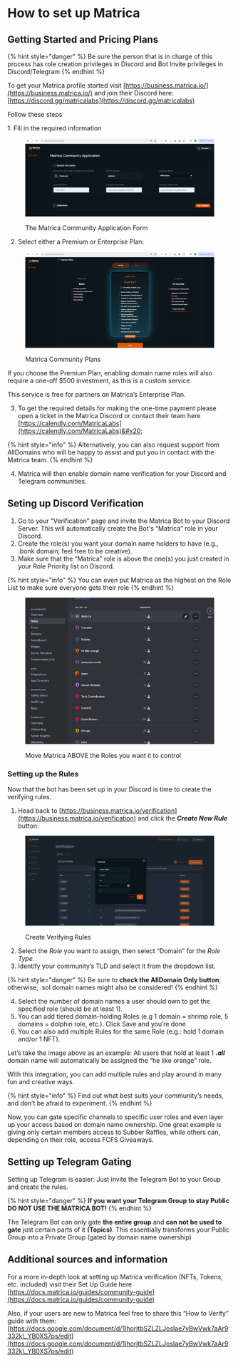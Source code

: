 # How to set up Matrica

## **Getting Started and Pricing Plans**

{% hint style="danger" %}
Be sure the person that is in charge of this process has role creation privileges in Discord and Bot Invite privileges in Discord/Telegram
{% endhint %}

To get your Matrica profile started visit [https://business.matrica.io/](https://business.matrica.io/) and join their Discord here: [https://discord.gg/matricalabs](https://discord.gg/matricalabs)

Follow these steps

1\. Fill in the required information

<figure><img src="../.gitbook/assets/unnamed (6).png" alt=""><figcaption><p>The Matrica Community Application Form</p></figcaption></figure>

2. Select either a Premium or Enterprise Plan:

<figure><img src="../.gitbook/assets/unnamed (7).png" alt=""><figcaption><p>Matrica Community Plans</p></figcaption></figure>

If you choose the Premium Plan, enabling domain name roles will also require a one-off $500 investment, as this is a custom service.

This service is free for partners on Matrica’s Enterprise Plan.

3. To get the required details for making the one-time payment please open a ticket in the Matrica Discord or contact their team here [https://calendly.com/MatricaLabs](https://calendly.com/MatricaLabs)&#x20;

{% hint style="info" %}
Alternatively, you can also request support from AllDomains who will be happy to assist and put you in contact with the Matrica team.
{% endhint %}

4. Matrica will then enable domain name verification for your Discord and Telegram communities.

## **Seting up Discord Verification**

1. Go to your “Verification” page and invite the Matrica Bot to your Discord Server. This will automatically create the Bot's “Matrica” role in your Discord.
2. Create the role(s) you want your domain name holders to have (e.g., .bonk domain; feel free to be creative).
3. Make sure that the “Matrica” role is above the one(s) you just created in your Role Priority list on Discord.

{% hint style="info" %}
You can even put Matrica as the highest on the Role List to make sure everyone gets their role
{% endhint %}

<figure><img src="../.gitbook/assets/unnamed (5).png" alt=""><figcaption><p>Move Matrica ABOVE the Roles you want it to control</p></figcaption></figure>

### **Setting up the Rules**&#x20;

Now that the bot has been set up in your Discord is time to create the verifying rules.

1. Head back to [https://business.matrica.io/verification](https://business.matrica.io/verification) and click the _**Create New Rule**_ button:

<figure><img src="../.gitbook/assets/unnamed (4).png" alt=""><figcaption><p>Create Verifying Rules</p></figcaption></figure>

2. Select the _Role_ you want to assign, then select “Domain” for the _Role Type_.
3. Identify your community’s TLD and select it from the dropdown list.

{% hint style="danger" %}
Be sure to **check the AllDomain Only button**; otherwise, .sol domain names might also be considered!
{% endhint %}

4. Select the number of domain names a user should own to get the specified role (should be at least 1).&#x20;
5. You can add tiered domain-holding Roles (e.g 1 domain = shrimp role, 5 domains = dolphin role, etc.). Click Save and you’re done
6. You can also add multiple Rules for the same Role (e.g.: hold 1 domain and/or 1 NFT).&#x20;

Let’s take the image above as an example: All users that hold at least 1 _**.all**_ domain name will automatically be assigned the “he like orange” role.

With this integration, you can add multiple rules and play around in many fun and creative ways.&#x20;

{% hint style="info" %}
Find out what best suits your community’s needs, and don’t be afraid to experiment.
{% endhint %}

Now, you can gate specific channels to specific user roles and even layer up your access based on domain name ownership. One great example is giving only certain members access to Subber Raffles, while others can, depending on their role, access FCFS Giveaways.

## **Setting up Telegram Gating**

Setting up Telegram is easier: Just invite the Telegram Bot to your Group and create the rules.

{% hint style="danger" %}
**If you want your Telegram Group to stay Public DO NOT USE THE MATRICA BOT!**
{% endhint %}

The Telegram Bot can only gate **the entire group** and **can not be used to gate** just certain parts of it **(Topics)**. This essentially transforms your Public Group into a Private Group (gated by domain name ownership)

## Additional sources and information

For a more in-depth look at setting up Matrica verification (NFTs, Tokens, etc. included) visit their Set Up Guide here [https://docs.matrica.io/guides/community-guide](https://docs.matrica.io/guides/community-guide)

Also, if your users are new to Matrica feel free to share this “How to Verify” guide with them: [https://docs.google.com/document/d/1IhorjtbSZLZLJosIae7yBwVwk7aAr9332k\_YB0XS7ps/edit](https://docs.google.com/document/d/1IhorjtbSZLZLJosIae7yBwVwk7aAr9332k\_YB0XS7ps/edit)
